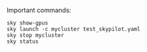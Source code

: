 Important commands:
```
sky show-gpus
sky launch -c mycluster test_skypilot.yaml
sky stop mycluster
sky status
```